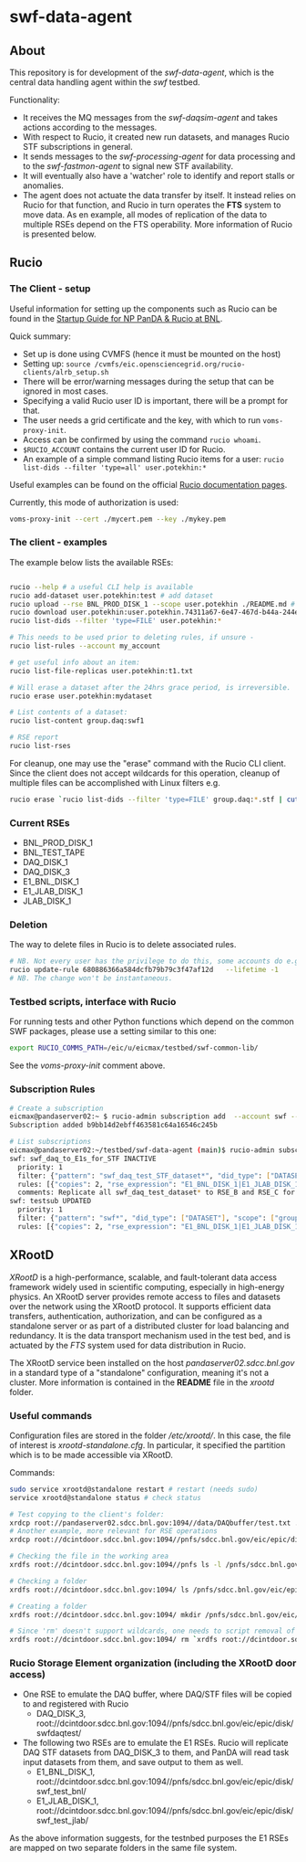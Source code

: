 # swf-data-agent

## About

This repository is for development of the _swf-data-agent_, which is 
the central data handling agent within the _swf_ testbed.

Functionality:
*  It receives the MQ messages from the _swf-daqsim-agent_ and takes actions
according to the messages.
* With respect to Rucio, it created new run datasets,
and manages Rucio STF subscriptions in general.
* It sends messages to the _swf-processing-agent_ for data processing and
to the _swf-fastmon-agent_ to signal new STF availability.
* It will eventually also have a 'watcher' role to identify and report stalls or anomalies.
* The agent does not actuate the data transfer by itself. It instead
relies on Rucio for that function, and Rucio in turn operates the **FTS** system
to move data. As en example, all modes of replication of the data to multiple RSEs depend
on the FTS operability. More information of Rucio is presented below.

## Rucio

### The Client - setup
Useful information for setting up the components such as Rucio can be found in the
[Startup Guide for NP PanDA & Rucio at BNL](https://docs.google.com/document/d/1zxtpDb44yNmd3qMW6CS7bXCtqZk-li2gPwIwnBfMNNI/edit?tab=t.0).

Quick summary:
* Set up is done using CVMFS (hence it must be mounted on the host)
* Setting up: `source /cvmfs/eic.opensciencegrid.org/rucio-clients/alrb_setup.sh`
* There will be error/warning messages during the setup that can be ignored in most cases.
* Specifying a valid Rucio user ID is important, there will be a prompt for that.
* The user needs a grid certificate and the key, with which to run `voms-proxy-init`.
* Access can be confirmed by using the command `rucio whoami`.
* `$RUCIO_ACCOUNT` contains the current user ID for Rucio.
* An example of a simple command listing Rucio items for a user: `rucio list-dids --filter 'type=all' user.potekhin:*`

Useful examples can be found on the official [Rucio documentation pages](https://rucio.github.io/documentation/user/using_the_client).

Currently, this mode of authorization is used:
```bash
voms-proxy-init --cert ./mycert.pem --key ./mykey.pem
```

### The client - examples

The example below lists the available RSEs:
```bash

rucio --help # a useful CLI help is available
rucio add-dataset user.potekhin:test # add dataset
rucio upload --rse BNL_PROD_DISK_1 --scope user.potekhin ./README.md # upload to a storage endpoint
rucio download user.potekhin:user.potekhin.74311a67-6e47-467d-b44a-244eac13c8be.log # download a container
rucio list-dids --filter 'type=FILE' user.potekhin:*

# This needs to be used prior to deleting rules, if unsure -
rucio list-rules --account my_account

# get useful info about an item:
rucio list-file-replicas user.potekhin:t1.txt

# Will erase a dataset after the 24hrs grace period, is irreversible.
rucio erase user.potekhin:mydataset

# List contents of a dataset:
rucio list-content group.daq:swf1

# RSE report
rucio list-rses
```

For cleanup, one may use the "erase" command with the Rucio CLI client. Since
the client does not accept wildcards for this operation, cleanup of multiple
files can be accomplished with Linux filters e.g.

```bash
rucio erase `rucio list-dids --filter 'type=FILE' group.daq:*.stf | cut -f2 -d' ' | grep group`
```


### Current RSEs
* BNL_PROD_DISK_1
* BNL_TEST_TAPE
* DAQ_DISK_1
* DAQ_DISK_3
* E1_BNL_DISK_1
* E1_JLAB_DISK_1
* JLAB_DISK_1


### Deletion
The way to delete files in Rucio is to delete associated rules.

```bash
# NB. Not every user has the privilege to do this, some accounts do e.g. swf.
rucio update-rule 680886366a584dcfb79b79c3f47af12d   --lifetime -1
# NB. The change won't be instantaneous.
```

### Testbed scripts, interface with Rucio

For running tests and other Python functions which depend on the common SWF packages, please use a setting
similar to this one:

```bash
export RUCIO_COMMS_PATH=/eic/u/eicmax/testbed/swf-common-lib/
```

See the _voms-proxy-init_ comment above.


### Subscription Rules

```bash
# Create a subscription
eicmax@pandaserver02:~ $ rucio-admin subscription add  --account swf --priority 1 testsub   '{"pattern": "swf*", "did_type": ["DATASET"], "scope": ["group.daq"]}'   '[{"copies": 2, "rse_expression": "E1_BNL_DISK_1|E1_JLAB_DISK_1", "activity": "T0 Export", "grouping": "DATASET"}]' 'Test of teh SWF system'
Subscription added b9bb14d2ebff463581c64a16546c245b

# List subscriptions
eicmax@pandaserver02:~/testbed/swf-data-agent (main)$ rucio-admin subscription list --account=swf
swf: swf_daq_to_E1s_for_STF INACTIVE
  priority: 1
  filter: {"pattern": "swf_daq_test_STF_dataset*", "did_type": ["DATASET"], "scope": ["group.daq"]}
  rules: [{"copies": 2, "rse_expression": "E1_BNL_DISK_1|E1_JLAB_DISK_1", "activity": "T0 Export", "grouping": "DATASET"}]
  comments: Replicate all swf_daq_test_dataset* to RSE_B and RSE_C for user.yourusername
swf: testsub UPDATED
  priority: 1
  filter: {"pattern": "swf*", "did_type": ["DATASET"], "scope": ["group.daq"]}
  rules: [{"copies": 2, "rse_expression": "E1_BNL_DISK_1|E1_JLAB_DISK_1", "activity": "T0 Export", "grouping": "DATASET"}]

```

## XRootD

_XRootD_ is a high-performance, scalable, and fault-tolerant data access framework widely used in scientific computing, especially in high-energy physics. An XRootD server provides remote access to files and datasets over the network using the XRootD protocol. It supports efficient data transfers, authentication, authorization, and can be configured as a standalone server or as part of a distributed cluster for load balancing and redundancy. It is the data transport mechanism used in the test bed, and is actuated
by the _FTS_ system used for data distribution in Rucio.

The XRootD service been installed on the host _pandaserver02.sdcc.bnl.gov_ in a standard type
of a "standalone" configuration, meaning it's not a cluster. More information is contained in the **README** file
in the _xrootd_ folder.

### Useful commands

Configuration files are stored in the folder _/etc/xrootd/_. In this case, the file of interest is _xrootd-standalone.cfg_.
In particular, it specified the partition which is to be made accessible via XRootD.

Commands:

```bash
sudo service xrootd@standalone restart # restart (needs sudo)
service xrootd@standalone status # check status

# Test copying to the client's folder:
xrdcp root://pandaserver02.sdcc.bnl.gov:1094//data/DAQbuffer/test.txt .
# Another example, more relevant for RSE operations
xrdcp root://dcintdoor.sdcc.bnl.gov:1094//pnfs/sdcc.bnl.gov/eic/epic/disk/swfdaqtest/potekhintest/dir1/f .

# Checking the file in the working area
xrdfs root://dcintdoor.sdcc.bnl.gov:1094//pnfs ls -l /pnfs/sdcc.bnl.gov/eic/epic/disk/swf_test_bnl/group/daq/1d/49/myout.txt

# Checking a folder
xrdfs root://dcintdoor.sdcc.bnl.gov:1094/ ls /pnfs/sdcc.bnl.gov/eic/epic/disk/swfdaqtest

# Creating a folder
xrdfs root://dcintdoor.sdcc.bnl.gov:1094/ mkdir /pnfs/sdcc.bnl.gov/eic/epic/disk/swfdaqtest/run1

# Since 'rm' doesn't support wildcards, one needs to script removal of multiple files:
xrdfs root://dcintdoor.sdcc.bnl.gov:1094/ rm `xrdfs root://dcintdoor.sdcc.bnl.gov:1094/ ls /pnfs/sdcc.bnl.gov/eic/epic/disk/swfdaqtest/ | grep stf`

```

### Rucio Storage Element organization (including the XRootD door access)

* One RSE to emulate the DAQ buffer, where DAQ/STF files will be copied to and registered with Rucio
   * DAQ_DISK_3, root://dcintdoor.sdcc.bnl.gov:1094//pnfs/sdcc.bnl.gov/eic/epic/disk/swfdaqtest/
* The following two RSEs are to emulate  the E1 RSEs. Rucio will replicate DAQ STF datasets from DAQ_DISK_3 to them,
and PanDA will read task input datasets from them, and save output to them as well.  
   * E1_BNL_DISK_1, root://dcintdoor.sdcc.bnl.gov:1094//pnfs/sdcc.bnl.gov/eic/epic/disk/swf_test_bnl/
   * E1_JLAB_DISK_1, root://dcintdoor.sdcc.bnl.gov:1094//pnfs/sdcc.bnl.gov/eic/epic/disk/swf_test_jlab/

As the above information suggests, for the testnbed purposes the E1 RSEs are mapped on two separate folders
in the same file system.